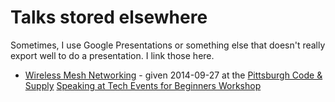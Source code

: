 Talks stored elsewhere
======================

Sometimes, I use Google Presentations or something else that doesn't 
really export well to do a presentation. I link those here.

* [Wireless Mesh Networking](https://docs.google.com/presentation/d/1ibHFBNilVa3ziuTmI4781NAUOHJMbWHqDb3KE3vCyHI/edit?usp=sharing) - given 2014-09-27 at the [Pittsburgh Code & Supply](http://codeandsupply.co) [Speaking at Tech Events for Beginners Workshop](http://www.meetup.com/Pittsburgh-Code-Supply/events/196633542/)
